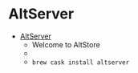 # AltServer
- [AltServer](https://altstore.io/)
  -  Welcome to AltStore
  - 
  - `brew cask install altserver`

